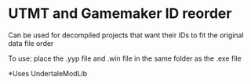 # UTMT and Gamemaker ID reorder
Can be used for decompiled projects that want their IDs to fit the original data file order

To use: place the .yyp file and .win file in the same folder as the .exe file

*Uses UndertaleModLib
